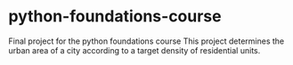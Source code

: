 # python-foundations-course
Final project for the python foundations course 
This project  determines the urban area of a city according to a target density of residential units.
